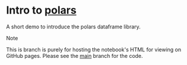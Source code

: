 # Intro to [polars](https://pola.rs)
A short demo to introduce the polars dataframe library.

> [!NOTE]
> This is branch is purely for hosting the notebook's HTML for viewing on GitHub pages. Please see the [main](https://github.com/rparkr/polars-intro) branch for the code.
